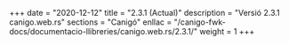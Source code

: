+++
date        = "2020-12-12"
title       = "2.3.1 (Actual)"
description = "Versió 2.3.1 canigo.web.rs"
sections    = "Canigó"
enllac		= "/canigo-fwk-docs/documentacio-llibreries/canigo.web.rs/2.3.1/"
weight		= 1
+++
